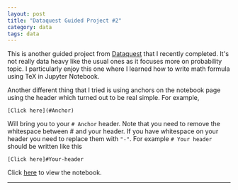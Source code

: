 ```yaml
---
layout: post
title: "Dataquest Guided Project #2"
category: data
tags: data
---
```

This is another guided project from [Dataquest](dataquest.io) that I recently completed.
It's not really data heavy like the usual ones as it focuses more on probability topic.
I particularly enjoy this one where I learned how to write math formula using TeX in Jupyter Notebook.

Another different thing that I tried is using anchors on the notebook page using the header which turned out to be real simple.
For example,
```
[Click here](#Anchor)
```
Will bring you to your ```# Anchor``` header. Note that you need to remove the whitespace between # and your header. If you have whitespace on your header you need to replace them with ```"-"```. For example ```# Your header``` should be written like this
```
[Click here]#Your-header
```

Click [here](https://nbviewer.jupyter.org/github/Ezral/guided_project/blob/master/Mobile%20App%20for%20Lottery%20Addiction.ipynb) to view the notebook.

---
